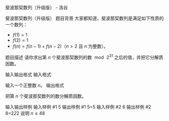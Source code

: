



斐波那契数列（升级版） - 洛谷














斐波那契数列（升级版）
题目背景
大家都知道，斐波那契数列是满足如下性质的一个数列： 

- $f(1) = 1$
- $f(2) = 1$ 
- $f(n) = f(n-1) + f(n-2)$（$n > 2$ 且 $n$ 为整数）。

题目描述
请你求出第 $n$ 个斐波那契数列的数 $\bmod\,2^{31}$ 之后的值，并把它分解质因数。

输入输出格式
输入格式

输入一个正整数 $n$。
输出格式

把第 $n$ 个斐波那契数列的数分解质因数。

输入输出样例
输入样例 #1
5
输出样例 #1
5=5
输入样例 #2
6
输出样例 #2
8=2*2*2
说明
$n \le 48$






